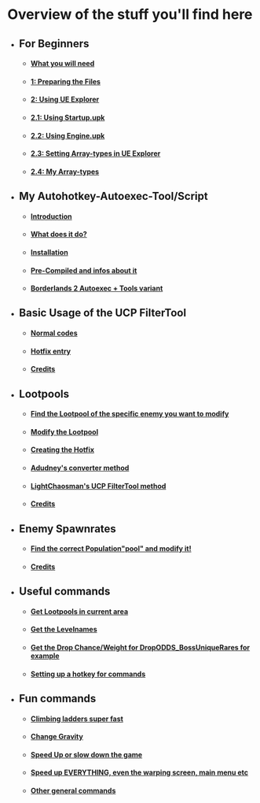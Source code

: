 # Overview of the stuff you'll find here

* ## For Beginners
	* #### [What you will need](https://github.com/c0dycode/BL2ModStuff/blob/master/For%20Beginners.md#what-you-will-need)
	* #### [1: Preparing the Files](https://github.com/c0dycode/BL2ModStuff/blob/master/For%20Beginners.md#step-1)
	* #### [2: Using UE Explorer](https://github.com/c0dycode/BL2ModStuff/blob/master/For%20Beginners.md#using-ue-explorer)
	* #### [2.1: Using Startup.upk](https://github.com/c0dycode/BL2ModStuff/blob/master/For%20Beginners.md#using-startupupk)
	* #### [2.2: Using Engine.upk](https://github.com/c0dycode/BL2ModStuff/blob/master/For%20Beginners.md#using-engineupk)
	* #### [2.3: Setting Array-types in UE Explorer](https://github.com/c0dycode/BL2ModStuff/blob/master/For%20Beginners.md#23-setting-array-types-in-ue-explorer)
	* #### [2.4: My Array-types](https://github.com/c0dycode/BL2ModStuff/blob/master/For%20Beginners.md#my-array-types)
	
* ## My Autohotkey-Autoexec-Tool/Script
	* #### [Introduction](https://github.com/c0dycode/BL2ModStuff/tree/master/Autoexec#introduction)
	* #### [What does it do?](https://github.com/c0dycode/BL2ModStuff/tree/master/Autoexec#what-does-it-do)
	* #### [Installation](https://github.com/c0dycode/BL2ModStuff/tree/master/Autoexec#installation)
	* #### [Pre-Compiled and infos about it](https://github.com/c0dycode/BL2ModStuff/tree/master/Autoexec#pre-compiled-and-infos-about-it)
	* #### [Borderlands 2 Autoexec + Tools variant](https://github.com/c0dycode/BL2ModStuff/tree/master/Autoexec#borderlands-2-autoexec--tools-variant)

* ## Basic Usage of the UCP FilterTool
	* #### [Normal codes](https://github.com/c0dycode/BL2ModStuff/blob/master/Adding%20codes%20with%20UCP%20FilterTool.md#normal-code)
	* #### [Hotfix entry](https://github.com/c0dycode/BL2ModStuff/blob/master/Adding%20codes%20with%20UCP%20FilterTool.md#hotfix-entry)
	* #### [Credits](https://github.com/c0dycode/BL2ModStuff/blob/master/Adding%20codes%20with%20UCP%20FilterTool.md#credits)

* ## Lootpools
	* #### [Find the Lootpool of the specific enemy you want to modify](https://github.com/c0dycode/BL2ModStuff/blob/master/Lootpools.md##1-find-the-lootpool-of-the-specific-enemy-you-want-to-modify)
	* #### [Modify the Lootpool](https://github.com/c0dycode/BL2ModStuff/blob/master/Lootpools.md##2-modify-the-lootpool)
	* #### [Creating the Hotfix](https://github.com/c0dycode/BL2ModStuff/blob/master/Lootpools.md##creating-the-hotfix)
	* #### [Adudney's converter method](https://github.com/c0dycode/BL2ModStuff/blob/master/Lootpools.md##adudneys-converter-method)
	* #### [LightChaosman's UCP FilterTool method](https://github.com/c0dycode/BL2ModStuff/blob/master/Lootpools.md##lightchaosmans-ucp-filtertool-method)
  	* #### [Credits](https://github.com/c0dycode/BL2ModStuff/blob/master/Lootpools.md##creds-p)


* ## Enemy Spawnrates
	* #### [Find the correct Population"pool" and modify it!](https://github.com/c0dycode/BL2ModStuff/blob/master/EnemySpawnrates.md##find-the-correct-populationpool)
	* #### [Credits](https://github.com/c0dycode/BL2ModStuff/blob/master/Lootpools.md##creds-p)

* ## Useful commands
	* #### [Get Lootpools in current area](https://github.com/c0dycode/BL2ModStuff/blob/master/Commands.md##get-lootpools-in-current-area)
	* #### [Get the Levelnames](https://github.com/c0dycode/BL2ModStuff/blob/master/Commands.md##get-the-levelnames)
	* #### [Get the Drop Chance/Weight for DropODDS_BossUniqueRares for example](https://github.com/c0dycode/BL2ModStuff/blob/master/Commands.md##get-the-drop-chanceweight-for-dropodds_bossuniquerares-for-example)
	* #### [Setting up a hotkey for commands](https://github.com/c0dycode/BL2ModStuff/blob/master/Commands.md#setting-up-a-hotkey-for-commands)

* ## Fun commands
	* #### [Climbing ladders super fast](https://github.com/c0dycode/BL2ModStuff/blob/master/FunStuff.md##climbing-ladders-super-fast-increase-z-value)
	* #### [Change Gravity](https://github.com/c0dycode/BL2ModStuff/blob/master/FunStuff.md##change-gravity)
	* #### [Speed Up or slow down the game](https://github.com/c0dycode/BL2ModStuff/blob/master/FunStuff.md##speed-up-or-slow-down-the-game)
	* #### [Speed up EVERYTHING, even the warping screen, main menu etc](https://github.com/c0dycode/BL2ModStuff/blob/master/FunStuff.md##speed-up-everything-even-the-warping-screen-main-menu-etc)
	* #### [Other general commands](https://github.com/c0dycode/BL2ModStuff/blob/master/FunStuff.md##other-general-commands-useful-to-write-down)